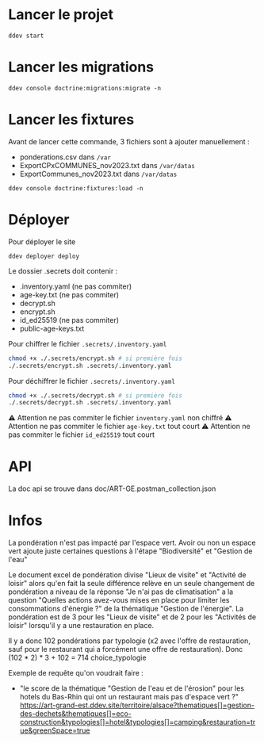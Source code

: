 # Lancer le projet

```
ddev start
```

# Lancer les migrations

```
ddev console doctrine:migrations:migrate -n
```

# Lancer les fixtures

Avant de lancer cette commande, 3 fichiers sont à ajouter manuellement :

- ponderations.csv dans `/var`
- ExportCPxCOMMUNES_nov2023.txt dans `/var/datas`
- ExportCommunes_nov2023.txt dans `/var/datas`

```
ddev console doctrine:fixtures:load -n
```

# Déployer 

Pour déployer le site
```
ddev deployer deploy
```

Le dossier .secrets doit contenir :

- .inventory.yaml (ne pas commiter)
- age-key.txt (ne pas commiter)
- decrypt.sh
- encrypt.sh
- id_ed25519 (ne pas commiter)
- public-age-keys.txt

Pour chiffrer le fichier `.secrets/.inventory.yaml`

```bash
chmod +x ./.secrets/encrypt.sh # si première fois 
./.secrets/encrypt.sh .secrets/.inventory.yaml
```

Pour déchiffrer le fichier `.secrets/.inventory.yaml`

```bash
chmod +x ./.secrets/decrypt.sh # si première fois
./.secrets/decrypt.sh .secrets/.inventory.yaml
```

⚠️ Attention ne pas commiter le fichier `inventory.yaml` non chiffré
⚠️ Attention ne pas commiter le fichier `age-key.txt` tout court
⚠️ Attention ne pas commiter le fichier `id_ed25519` tout court

# API

La doc api se trouve dans doc/ART-GE.postman_collection.json

# Infos

La pondération n'est pas impacté par l'espace vert.
Avoir ou non un espace vert ajoute juste certaines questions
à l'étape "Biodiversité" et "Gestion de l'eau"


Le document excel de pondération divise "Lieux de visite" et "Activité de loisir"
alors qu'en fait la seule différence relève en un seule changement de pondération a
niveau de la réponse "Je n'ai pas de climatisation" a la question "Quelles actions
avez-vous mises en place pour limiter les consommations d'énergie ?"  de la thématique
"Gestion de l'énergie". La pondération est de 3 pour les "Lieux de visite" et de 2
pour les "Activités de loisir" lorsqu'il y a une restauration en place.


Il y a donc 102 pondérations par typologie (x2 avec l'offre de restauration, sauf
pour le restaurant qui a forcément une offre de restauration).
Donc (102 * 2) * 3 + 102 = 714 choice_typologie


Exemple de requête qu'on voudrait faire :
- "le score de la thématique "Gestion de l'eau et de l'érosion" pour les hotels du
  Bas-Rhin qui ont un restaurant mais pas d'espace vert ?"
  https://art-grand-est.ddev.site/territoire/alsace?thematiques[]=gestion-des-dechets&thematiques[]=eco-construction&typologies[]=hotel&typologies[]=camping&restauration=true&greenSpace=true

